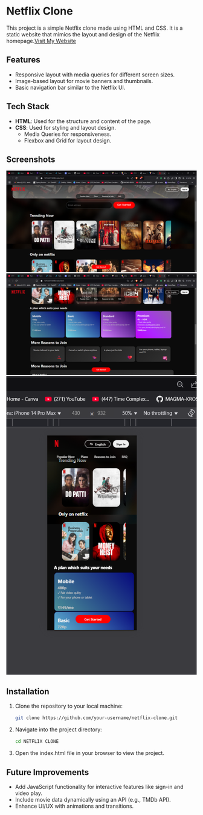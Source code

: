 # Netflix Clone

This project is a simple Netflix clone made using HTML and CSS. It is a static website that mimics the layout and design of the Netflix homepage.[Visit My Website](https://web-development-ausj.vercel.app/)


## Features

- Responsive layout with media queries for different screen sizes.
- Image-based layout for movie banners and thumbnails.
- Basic navigation bar similar to the Netflix UI.

## Tech Stack

- **HTML**: Used for the structure and content of the page.
- **CSS**: Used for styling and layout design.
  - Media Queries for responsiveness.
  - Flexbox and Grid for layout design.

## Screenshots

![Screenshot 1](screenshot1.png)   
![Screenshot 2](screenshot2.png)  
![Screenshot 3](screenshot3.png)  

## Installation

1. Clone the repository to your local machine:
   ```bash
   git clone https://github.com/your-username/netflix-clone.git
2. Navigate into the project directory:
   ```bash
   cd NETFLIX CLONE
3. Open the index.html file in your browser to view the project.

## Future Improvements

- Add JavaScript functionality for interactive features like sign-in and video play.
- Include movie data dynamically using an API (e.g., TMDb API).
- Enhance UI/UX with animations and transitions.
